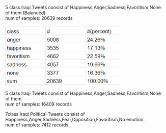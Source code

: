 5 class Iraqi Tweets consist of Happiness,Anger,Sadness,Favoritism,None of them (Balanced)
<br> num of samples: 20639 records

![alt text](https://github.com/F-V-Younesi/Arabic-Emotion-Recognition/blob/main/Datasets/dataset%20info.png)

5 class Iraqi Tweets consist of Happiness,Anger,Sadness,Favoritism,None of them
<br> num of samples: 16409 records

7class Iraqi Political Tweets consist of Happiness,Anger,Sadness,Fear,Opposition,Favoritism,No emotion.
<br>
num of samples: 7412 records




